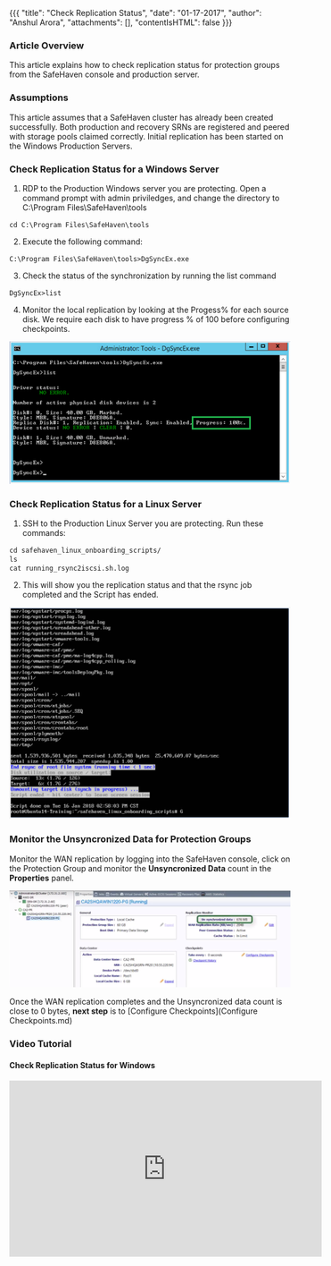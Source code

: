 {{{
  "title": "Check Replication Status",
  "date": "01-17-2017",
  "author": "Anshul Arora",
  "attachments": [],
  "contentIsHTML": false
}}}

### Article Overview
This article explains how to check replication status for protection groups from the SafeHaven console and production server.

### Assumptions
This article assumes that a SafeHaven cluster has already been created successfully. Both production and recovery SRNs are registered and peered with storage pools claimed correctly. Initial replication has been started on the Windows Production Servers.

### Check Replication Status for a Windows Server
1. RDP to the Production Windows server you are protecting. Open a command prompt with admin priviledges, and change the directory to C:\Program Files\SafeHaven\tools
```
cd C:\Program Files\SafeHaven\tools
```
2. Execute the following command:
```
C:\Program Files\SafeHaven\tools>DgSyncEx.exe
```
3. Check the status of the synchronization by running the list command
```
DgSyncEx>list
```
4. Monitor the local replication by looking at the Progess% for each source disk. We require each disk to have progress % of 100 before configuring checkpoints.

![Upgrade](../../images/SH5.0/create_PR_SRN_in_CLC/winrep1.PNG)

### Check Replication Status for a Linux Server
1. SSH to the Production Linux Server you are protecting. Run these commands:
```
cd safehaven_linux_onboarding_scripts/
ls
cat running_rsync2iscsi.sh.log
```
2. This will show you the replication status and that the rsync job completed and the Script has ended.

![Upgrade](../../images/SH5.0/create_PR_SRN_in_CLC/linrep1.PNG)

### Monitor the Unsyncronized Data for Protection Groups
Monitor the WAN replication by logging into the SafeHaven console, click on the Protection Group and monitor the **Unsyncronized Data** count in the **Properties** panel.

![Upgrade](../../images/SH5.0/create_PR_SRN_in_CLC/unsynceddata.PNG)

Once the WAN replication completes and the Unsyncronized data count is close to 0 bytes, **next step** is to [Configure Checkpoints](Configure Checkpoints.md)

### Video Tutorial

#### Check Replication Status for Windows
<iframe width="560" height="315" src="https://www.youtube.com/embed/Bczh8PkN-N8" frameborder="0" allow="autoplay; encrypted-media" allowfullscreen></iframe>
